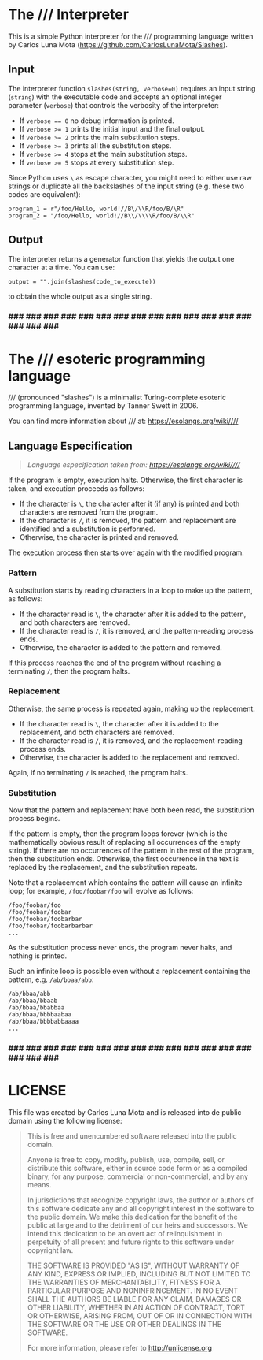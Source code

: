 # The /// Interpreter

This is a simple Python interpreter for the /// programming language
written by Carlos Luna Mota (https://github.com/CarlosLunaMota/Slashes).


## Input

The interpreter function `slashes(string, verbose=0)` requires an input
string (`string`) with the executable code and accepts an optional integer
parameter (`verbose`) that controls the verbosity of the interpreter:

* If `verbose == 0` no debug information is printed.
* If `verbose >= 1` prints the initial input and the final output.
* If `verbose >= 2` prints the main substitution steps.
* If `verbose >= 3` prints all the substitution steps.
* If `verbose >= 4` stops at the main substitution steps.
* If `verbose >= 5` stops at every substitution step.

Since Python uses `\` as escape character, you might need to either use raw
strings or duplicate all the backslashes of the input string (e.g. these
two codes are equivalent):

    program_1 = r"/foo/Hello, world!//B\/\\R/foo/B/\R"
    program_2 = "/foo/Hello, world!//B\\/\\\\R/foo/B/\\R"


## Output

The interpreter returns a generator function that yields the output one
character at a time. You can use:

    output = "".join(slashes(code_to_execute))

to obtain the whole output as a single string.


### ### ### ### ### ### ### ### ### ### ### ### ### ### ### ### ### ### ### 


# The /// esoteric programming language

/// (pronounced "slashes") is a minimalist Turing-complete esoteric
programming language, invented by Tanner Swett in 2006.

You can find more information about /// at: <https://esolangs.org/wiki////>


## Language Especification

> *Language especification taken from: <https://esolangs.org/wiki////>*

If the program is empty, execution halts. Otherwise, the first character is
taken, and execution proceeds as follows:

* If the character is `\`, the character after it (if any) is printed and
  both characters are removed from the program.
* If the character is `/`, it is removed, the pattern and replacement are
  identified and a substitution is performed.
* Otherwise, the character is printed and removed.

The execution process then starts over again with the modified program.


### Pattern

A substitution starts by reading characters in a loop to make up the
pattern, as follows:

* If the character read is `\`, the character after it is added to the
  pattern, and both characters are removed.
* If the character read is `/`, it is removed, and the pattern-reading
  process ends.
* Otherwise, the character is added to the pattern and removed.

If this process reaches the end of the program without reaching a
terminating `/`, then the program halts.


### Replacement

Otherwise, the same process is repeated again, making up the replacement.

* If the character read is `\`, the character after it is added to the
  replacement, and both characters are removed.
* If the character read is `/`, it is removed, and the replacement-reading
  process ends.
* Otherwise, the character is added to the replacement and removed.

Again, if no terminating `/` is reached, the program halts.


### Substitution

Now that the pattern and replacement have both been read, the substitution
process begins.

If the pattern is empty, then the program loops forever (which is the
mathematically obvious result of replacing all occurrences of the empty
string). If there are no occurrences of the pattern in the rest of the
program, then the substitution ends. Otherwise, the first occurrence in
the text is replaced by the replacement, and the substitution repeats.

Note that a replacement which contains the pattern will cause an infinite
loop; for example, `/foo/foobar/foo` will evolve as follows:

    /foo/foobar/foo
    /foo/foobar/foobar
    /foo/foobar/foobarbar
    /foo/foobar/foobarbarbar
    ...

As the substitution process never ends, the program never halts, and
nothing is printed.

Such an infinite loop is possible even without a replacement containing
the pattern, e.g. `/ab/bbaa/abb`:

    /ab/bbaa/abb
    /ab/bbaa/bbaab
    /ab/bbaa/bbabbaa
    /ab/bbaa/bbbbaabaa
    /ab/bbaa/bbbbabbaaaa
    ...


### ### ### ### ### ### ### ### ### ### ### ### ### ### ### ### ### ### ### 


# LICENSE

This file was created by Carlos Luna Mota and is released into de public
domain using the following license:

> This is free and unencumbered software released into the public domain.
>
> Anyone is free to copy, modify, publish, use, compile, sell, or
> distribute this software, either in source code form or as a compiled
> binary, for any purpose, commercial or non-commercial, and by any
> means.
> 
> In jurisdictions that recognize copyright laws, the author or authors
> of this software dedicate any and all copyright interest in the
> software to the public domain. We make this dedication for the benefit
> of the public at large and to the detriment of our heirs and
> successors. We intend this dedication to be an overt act of
> relinquishment in perpetuity of all present and future rights to this
> software under copyright law.
> 
> THE SOFTWARE IS PROVIDED "AS IS", WITHOUT WARRANTY OF ANY KIND,
> EXPRESS OR IMPLIED, INCLUDING BUT NOT LIMITED TO THE WARRANTIES OF
> MERCHANTABILITY, FITNESS FOR A PARTICULAR PURPOSE AND NONINFRINGEMENT.
> IN NO EVENT SHALL THE AUTHORS BE LIABLE FOR ANY CLAIM, DAMAGES OR
> OTHER LIABILITY, WHETHER IN AN ACTION OF CONTRACT, TORT OR OTHERWISE,
> ARISING FROM, OUT OF OR IN CONNECTION WITH THE SOFTWARE OR THE USE OR
> OTHER DEALINGS IN THE SOFTWARE.
> 
> For more information, please refer to <http://unlicense.org>
